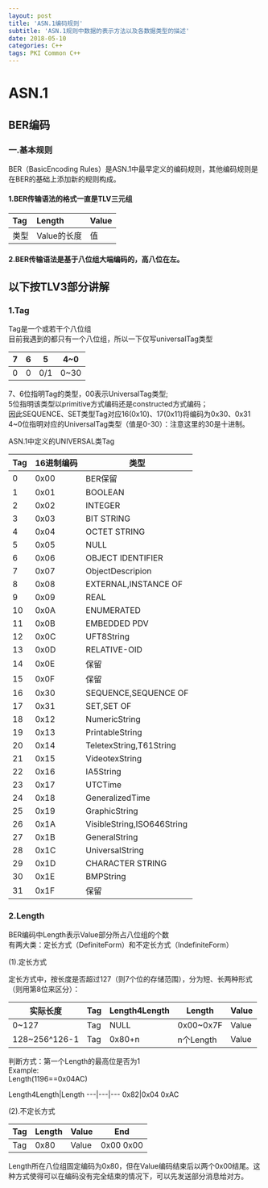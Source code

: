 ```yaml
---
layout: post
title: 'ASN.1编码规则'
subtitle: 'ASN.1规则中数据的表示方法以及各数据类型的描述'
date: 2018-05-10
categories: C++
tags: PKI Common C++
---
```


# ASN.1

## BER编码

### 一.基本规则

BER（BasicEncoding Rules）是ASN.1中最早定义的编码规则，其他编码规则是在BER的基础上添加新的规则构成。

#### 1.BER传输语法的格式一直是TLV三元组

|Tag | Length | Value|
|:---|:---|:---|
|类型|Value的长度|值|

#### 2.BER传输语法是基于八位组大端编码的，高八位在左。

## 以下按TLV3部分讲解
### 1.Tag
Tag是一个或若干个八位组  
目前我遇到的都只有一个八位组，所以一下仅写universalTag类型

7|6|5|4~0
---|---|---|---
0|0|0/1|0~30

7、6位指明Tag的类型，00表示UniversalTag类型;  
5位指明该类型以primitive方式编码还是constructed方式编码；  
因此SEQUENCE、SET类型Tag对应16(0x10)、17(0x11)将编码为0x30、0x31  
4~0位指明对应的UniversalTag类型（值是0-30）：注意这里的30是十进制。

ASN.1中定义的UNIVERSAL类Tag

Tag|16进制编码|类型
---|---|---
0|0x00|BER保留
1|0x01|BOOLEAN
2|0x02|INTEGER
3|0x03|BIT STRING
4|0x04|OCTET STRING
5|0x05|NULL
6|0x06|OBJECT IDENTIFIER
7|0x07|ObjectDescripion
8|0x08|EXTERNAL,INSTANCE OF
9|0x09|REAL
10|0x0A|ENUMERATED
11|0x0B|EMBEDDED PDV
12|0x0C|UFT8String
13|0x0D|RELATIVE-OID
14|0x0E|保留
15|0x0F|保留
16|0x30|SEQUENCE,SEQUENCE OF
17|0x31|SET,SET OF
18|0x12|NumericString
19|0x13|PrintableString
20|0x14|TeletexString,T61String
21|0x15|VideotexString
22|0x16|IA5String
23|0x17|UTCTime
24|0x18|GeneralizedTime
25|0x19|GraphicString
26|0x1A|VisibleString,ISO646String
27|0x1B|GeneralString
28|0x1C|UniversalString
29|0x1D|CHARACTER STRING
30|0x1E|BMPString
31|0x1F|保留

### 2.Length
BER编码中Length表示Value部分所占八位组的个数  
有两大类：定长方式（DefiniteForm）和不定长方式（IndefiniteForm）

(1).定长方式

定长方式中，按长度是否超过127（则7个位的存储范围），分为短、长两种形式（则用第8位来区分）：
  
实际长度|Tag|Length4Length|Length|Value
---|---|---|---|---
0~127|Tag|NULL|0x00~0x7F|Value
128~256^126-1|Tag|0x80+n|n个Length|Value

判断方式：第一个Length的最高位是否为1  
Example:  
Length(1196==0x04AC)    

Length4Length|Length
---|---|---
0x82|0x04 0xAC

(2).不定长方式  

Tag|Length|Value|End
---|---|---|---
Tag|0x80|Value|0x00 0x00

Length所在八位组固定编码为0x80，但在Value编码结束后以两个0x00结尾。这种方式使得可以在编码没有完全结束的情况下，可以先发送部分消息给对方。
